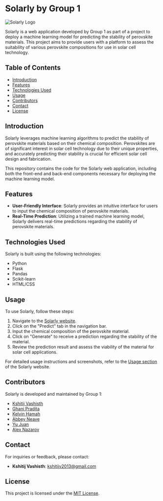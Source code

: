 # Solarly by Group 1

![Solarly Logo](images/solarly_logo.png)

Solarly is a web application developed by Group 1 as part of a project to deploy a machine learning model for predicting the stability of perovskite materials. This project aims to provide users with a platform to assess the suitability of various perovskite compositions for use in solar cell technology.

## Table of Contents

- [Introduction](#introduction)
- [Features](#features)
- [Technologies Used](#technologies-used)
- [Usage](#usage)
- [Contributors](#contributors)
- [Contact](#contact)
- [License](#license)

## Introduction

Solarly leverages machine learning algorithms to predict the stability of perovskite materials based on their chemical composition. Perovskites are of significant interest in solar cell technology due to their unique properties, and accurately predicting their stability is crucial for efficient solar cell design and fabrication.

This repository contains the code for the Solarly web application, including both the front-end and back-end components necessary for deploying the machine learning model.

## Features

- **User-Friendly Interface**: Solarly provides an intuitive interface for users to input the chemical composition of perovskite materials.
- **Real-Time Prediction**: Utilizing a trained machine learning model, Solarly delivers real-time predictions regarding the stability of perovskite materials.

## Technologies Used

Solarly is built using the following technologies:

- Python
- Flask
- Pandas
- Scikit-learn
- HTML/CSS

## Usage

To use Solarly, follow these steps:

1. Navigate to the [Solarly website](https://predict-solar-cell-materials.onrender.com/).
2. Click on the "Predict" tab in the navigation bar.
3. Input the chemical composition of the perovskite material.
4. Click on "Generate" to receive a prediction regarding the stability of the material.
5. Review the prediction result and assess the viability of the material for solar cell applications.

For detailed usage instructions and screenshots, refer to the [Usage section](website.html#more) of the Solarly website.

## Contributors

Solarly is developed and maintained by Group 1:

- [Kshitij Vashisth](https://github.com/KayVeeZ)
- [Ghani Pradita](https://github.com/ghani1506)
- [Kelvin Hamah](https://github.com/Kelhamaa)
- [Abbey Neave](https://github.com/AbbeyNeave)
- [Yu Juan](https://github.com/yujuan11)
- [Alex Nazarov](https://github.com/alex-naz)

## Contact

For inquiries or feedback, please contact:

- **Kshitij Vashisth**: [kshitijv2013@gmail.com](mailto:kshitijv2013@gmail.com)

## License

This project is licensed under the [MIT License](LICENSE).
